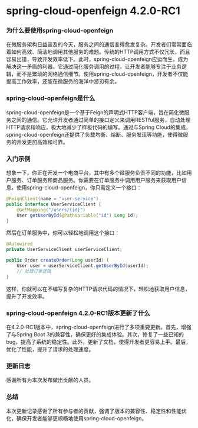# spring-cloud-openfeign 4.2.0-RC1
### 为什么要使用spring-cloud-openfeign

在微服务架构日益普及的今天，服务之间的通信变得愈发复杂。开发者们常常面临着如何高效、简洁地调用其他服务的难题。传统的HTTP调用方式不仅冗长，而且容易出错，导致开发效率低下。此时，spring-cloud-openfeign应运而生，成为解决这一矛盾的利器。它通过简化服务调用的过程，让开发者能够专注于业务逻辑，而不是繁琐的网络通信细节。使用spring-cloud-openfeign，开发者不仅能提高工作效率，还能在微服务的海洋中游刃有余。

### spring-cloud-openfeign是什么

spring-cloud-openfeign是一个基于Feign的声明式HTTP客户端，旨在简化微服务之间的通信。它允许开发者通过简单的接口定义来调用RESTful服务，自动处理HTTP请求和响应，极大地减少了样板代码的编写。通过与Spring Cloud的集成，spring-cloud-openfeign还提供了负载均衡、熔断、服务发现等功能，使得微服务的开发更加高效和可靠。

### 入门示例

想象一下，你正在开发一个电商平台，其中有多个微服务负责不同的功能，比如用户服务、订单服务和商品服务。你需要在订单服务中调用用户服务来获取用户信息。使用spring-cloud-openfeign，你只需定义一个接口：

```java
@FeignClient(name = "user-service")
public interface UserServiceClient {
    @GetMapping("/users/{id}")
    User getUserById(@PathVariable("id") Long id);
}
```

然后在订单服务中，你可以轻松地调用这个接口：

```java
@Autowired
private UserServiceClient userServiceClient;

public Order createOrder(Long userId) {
    User user = userServiceClient.getUserById(userId);
    // 处理订单逻辑
}
```

这样，你就可以在不编写复杂的HTTP请求代码的情况下，轻松地获取用户信息，提升了开发效率。

### spring-cloud-openfeign 4.2.0-RC1版本更新了什么

在4.2.0-RC1版本中，spring-cloud-openfeign进行了多项重要更新。首先，增强了与Spring Boot 3的兼容性，确保更好的集成体验。其次，修复了一些已知的bug，提高了系统的稳定性。此外，更新了文档，使得开发者更容易上手。最后，优化了性能，提升了请求的处理速度。

### 更新日志

感谢所有为本次发布做出贡献的人员。

### 总结

本次更新记录感谢了所有参与者的贡献，强调了版本的兼容性、稳定性和性能优化，确保开发者能够更顺畅地使用spring-cloud-openfeign。